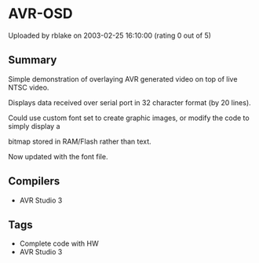 # AVR-OSD

Uploaded by rblake on 2003-02-25 16:10:00 (rating 0 out of 5)

## Summary

Simple demonstration of overlaying AVR generated video on top of live NTSC video.  

Displays data received over serial port in 32 character format (by 20 lines).  

Could use custom font set to create graphic images, or modify the code to simply display a  

bitmap stored in RAM/Flash rather than text.


Now updated with the font file.

## Compilers

- AVR Studio 3

## Tags

- Complete code with HW
- AVR Studio 3
